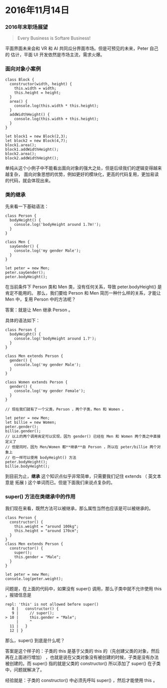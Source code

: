 # 2016年11月14日

### 2016年末职场展望

> Every Business is Softare Business!

平面界面未来会和 VR 和 AI 共同瓜分界面市场。但是可预见的未来，Peter 自己的
估计，平面 UI 开发依然是市场主流，需求火爆。

### 面向对象小案例


```
class Block {
  constructor(width, height) {
    this.width = width;
    this.height = height;
  }
  area() {
    console.log(this.width * this.height);
  }
  addWidthHeight() {
    console.log(this.width + this.height);
  }
}

let block1 = new Block(2,3);
let block2 = new Block(4,7);
block1.area();
block1.addWidthHeight();
block2.area();
block2.addWidthHeight();
```

单纯从这个小例子中不能看出面向对象的强大之处，但是后续我们的逻辑变得越来越复杂，
面向对象思想的优势，例如更好的模块化，更高的代码复用，更加易读的代码，就会体现出来。


### 类的继承

先来看一下基础语法：

```
class Person {
  bodyHeight() {
    console.log('bodyHeight around 1.7m!');
  }
}
```

```
class Men {
  sayGender() {
    console.log('my gender Male');
  }
}
```

```
let peter = new Men;
peter.sayGender();
peter.bodyHeight();
```

在当前条件下 Person 类和 Men 类，没有任何关系，导致 peter.bodyHeight() 是肯定不能用的。
那么，我们要给 Person 和 Men 简历一种什么样的关系，才能让 Men 中，复用 Person 中的方法呢？

答案：就是让 Men 继承 Person 。


具体的语法如下：


```
class Person {
  bodyHeight() {
    console.log('bodyHeight around 1.7');
  }
}

class Men extends Person {
  gender() {
    console.log('my gender Male');
  }
}

class Women extends Person {
  gender() {
    console.log('my gender Female');
  }
}

// 现在我们就有了一个父类，Person ，两个子类，Men 和 Women 。

let peter = new Men;
let billie = new Women;
peter.gender();
billie.gender();
// 以上的两个调用肯定可以实现，因为 gender() 已经在 Men 和 Women 两个类之中直接定义了
// 但是同时，因为 Men/Women 都**继承**自 Person ，所以在 peter/billie 两个对象上
// 也一样可以使用 bodyHeight() 方法
peter.bodyHeight();
billie.bodyHeight();
```

到目前为止，**继承** 这个知识点似乎非常简单，只需要我们记住 extends （ 英文本意是 拓展 )
这个单词而已。但是下面我们来说点复杂的。

### super() 方法在类继承中的作用

我们现在来看，既然方法可以被继承，那么属性当然也应该是可以被继承的。

```
class Person {
  constructor() {
    this.weight = "around 100kg";
    this.height = "around 170cm";
  }
}
class Men extends Person {
  constructor() {
    super();
    this.gender = "Male";
  }
}

let peter = new Men;
console.log(peter.weight);
```

问题是，在上面的代码中，如果没有 super() 调用，那么子类中就不允许使用 this ，报错信息是

```
repl: 'this' is not allowed before super()
   8 |   constructor() {
   9 |     // super();
> 10 |     this.gender = "Male";
     |     ^
  11 |   }
  12 | }
```

那么，super() 到底是什么呢？


答案是这个样子的：子类的 this 是基于父类的 this 的（先创建父类的对象，然后再在上面进行增加）
，也就是说在父类对象没有被创建的时候，子类是没有办法被创建的。而 super() 指的就是父类的
constructor() 所以添加了 super() 在子类中，问题就解决了。

经验就是：子类的 constructor() 中必须先呼叫 super() ，然后才能使用 this 。
